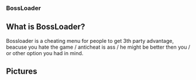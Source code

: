 ### BossLoader

## What is BossLoader?

Bossloader is a cheating menu for people to get 3th party advantage, beacuse you hate the game / anticheat is ass / he might be better then you / or other option you had in mind.

## Pictures

